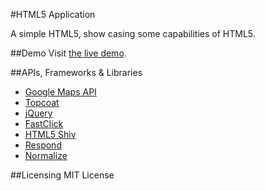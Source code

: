 #HTML5 Application

A simple HTML5, show casing some capabilities of HTML5.

##Demo
Visit [the live demo](https://ashmenhennett.github.io/HTML5-Application/).

##APIs, Frameworks & Libraries
- [Google Maps API](https://developers.google.com/maps/documentation/javascript/)
- [Topcoat](http://topcoat.io/)
- [jQuery](https://jquery.com/)
- [FastClick](https://github.com/ftlabs/fastclick)
- [HTML5 Shiv](https://github.com/aFarkas/html5shiv)
- [Respond](https://github.com/scottjehl/Respond)
- [Normalize](https://github.com/necolas/normalize.css)

##Licensing
MIT License